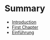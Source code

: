 # Summary

* [Introduction](README.md)
* [First Chapter](chapter1.md)
* [Einführung](einfuhrung.md)


